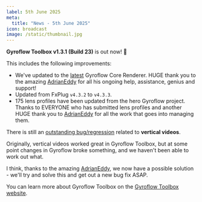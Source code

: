 ```yaml
---
label: 5th June 2025
meta:
  title: "News - 5th June 2025"
icon: broadcast
image: /static/thumbnail.jpg
---
```


**Gyroflow Toolbox v1.3.1 (Build 23)** is out now! 🥳

This includes the following improvements:

- We've updated to the [latest](https://github.com/gyroflow/gyroflow/tree/83356d01207b78dc6755740eaebbe93b3c3ec62d) Gyroflow Core Renderer. HUGE thank you to the amazing [AdrianEddy](https://github.com/AdrianEddy) for all his ongoing help, assistance, genius and support!
- Updated from FxPlug `v4.3.2` to `v4.3.3`.
- 175 lens profiles have been updated from the hero Gyroflow project. Thanks to EVERYONE who has submitted lens profiles and another HUGE thank you to [AdrianEddy](https://github.com/AdrianEddy) for all the work that goes into managing them.

There is still an [outstanding bug/regression](https://github.com/latenitefilms/gyroflowtoolbox/issues/40) related to **vertical videos**.

Originally, vertical videos worked great in Gyroflow Toolbox, but at some point changes in Gyroflow broke something, and we haven't been able to work out what.

I think, thanks to the amazing [AdrianEddy](https://github.com/AdrianEddy), we now have a possible solution - we'll try and solve this and get out a new bug fix ASAP.

You can learn more about Gyroflow Toolbox on the [Gyroflow Toolbox website](https://gyroflowtoolbox.fcp.cafe).